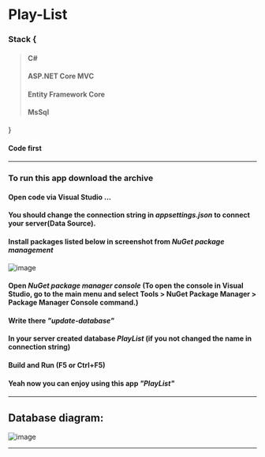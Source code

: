 # Play-List

### Stack {
>#### C#
>#### ASP.NET Core MVC
>#### Entity Framework Core
>#### MsSql
}

#### Code first

---
### To run this app download the archive
#### Open code via Visual Studio ...
#### You should change the connection string in ___appsettings.json___ to connect your server(Data Source).
#### Install packages listed below in screenshot from ___NuGet package management___ 
 ![image](https://user-images.githubusercontent.com/80168982/165713347-0a93eab5-d4ef-4619-a76d-e9c0cff67c35.png)
#### Open ___NuGet package manager console___ (To open the console in Visual Studio, go to the main menu and select Tools > NuGet Package Manager > Package Manager Console command.)
#### Write there ___"update-database"___
#### In your server created database ___PlayList___ (if you not changed the name in connection string)
#### Build and Run (F5 or Ctrl+F5)
#### Yeah now you can enjoy using this app ___"PlayList"___
---
## Database diagram:

![image](https://user-images.githubusercontent.com/80168982/165243959-39a72355-c5cf-4067-a412-3015f3d04659.png)

---


